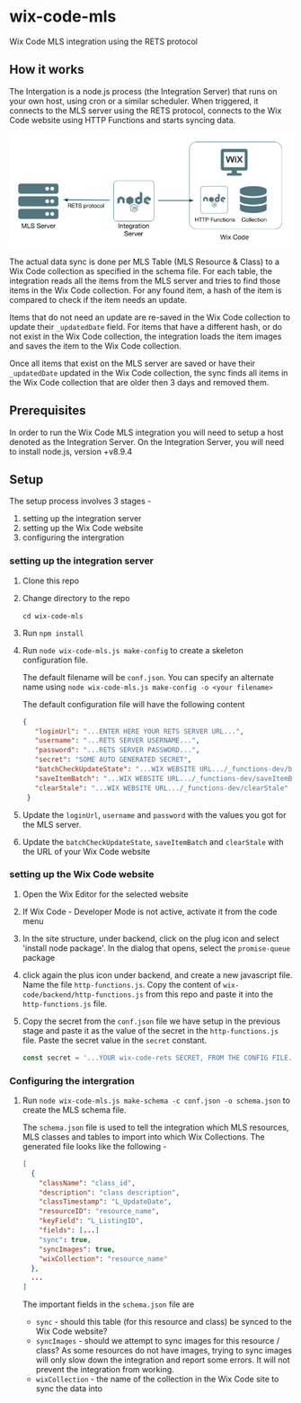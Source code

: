 # wix-code-mls
Wix Code MLS integration using the RETS protocol

## How it works

The Intergation is a node.js process (the Integration Server) that runs on your own host, using cron or a similar scheduler. 
When triggered, it connects to the MLS server using the RETS protocol, connects to the Wix Code website using HTTP Functions and starts syncing data.

![System diagram](images/diagram.png)

The actual data sync is done per MLS Table (MLS Resource & Class) to a Wix Code collection as specified in the schema file.
For each table, the integration reads all the items from the MLS server and tries to find those items in the Wix Code collection. 
For any found item, a hash of the item is compared to check if the item needs an update. 

Items that do not need an update are re-saved in the Wix Code collection to update their `_updatedDate` field.
For items that have a different hash, or do not exist in the Wix Code collection, the integration loads the item images and 
saves the item to the Wix Code collection. 

Once all items that exist on the MLS server are saved or have their `_updatedDate` updated in the Wix Code collection, the sync 
finds all items in the Wix Code collection that are older then 3 days and removed them.

## Prerequisites

In order to run the Wix Code MLS integration you will need to setup a host denoted as the Integration Server. 
On the Integration Server, you will need to install node.js, version +v8.9.4

## Setup

The setup process involves 3 stages - 
1. setting up the integration server
2. setting up the Wix Code website
3. configuring the intergration

### setting up the integration server

1. Clone this repo
1. Change directory to the repo 

   `cd wix-code-mls`
   
1. Run `npm install`
1. Run `node wix-code-mls.js make-config` to create a skeleton configuration file.

   The default filename will be `conf.json`. You can specify an alternate name using `node wix-code-mls.js make-config -o <your filename>`

   The default configuration file will have the following content
   ```json
   {
      "loginUrl": "...ENTER HERE YOUR RETS SERVER URL...",
      "username": "...RETS SERVER USERNAME...",
      "password": "...RETS SERVER PASSWORD...",
      "secret": "SOME AUTO GENERATED SECRET",
      "batchCheckUpdateState": "...WIX WEBSITE URL.../_functions-dev/batchCheckUpdateState",
      "saveItemBatch": "...WIX WEBSITE URL.../_functions-dev/saveItemBatch",
      "clearStale": "...WIX WEBSITE URL.../_functions-dev/clearStale"
    }
   ```
   
1. Update the `loginUrl`, `username` and `password` with the values you got for the MLS server.

1. Update the `batchCheckUpdateState`, `saveItemBatch` and `clearStale` with the URL of your Wix Code website

### setting up the Wix Code website

1. Open the Wix Editor for the selected website
2. If Wix Code - Developer Mode is not active, activate it from the code menu
1. In the site structure, under backend, click on the plug icon and select 'install node package'. In the dialog that opens, select the `promise-queue` package
1. click again the plus icon under backend, and create a new javascript file. Name the file `http-functions.js`. Copy the content of `wix-code/backend/http-functions.js` from this repo and paste it into the `http-functions.js` file.
1. Copy the secret from the `conf.json` file we have setup in the previous stage and paste it as the value of the secret in the `http-functions.js` file. Paste the secret value in the `secret` constant.

   ```javascript
   const secret = '...YOUR wix-code-rets SECRET, FROM THE CONFIG FILE...';
   ```
### Configuring the intergration

1. Run `node wix-code-mls.js make-schema -c conf.json -o schema.json` to create the MLS schema file. 

   The `schema.json` file is used to tell the integration which MLS resources, MLS classes and tables to import into which Wix Collections. The generated file looks like the following - 
   
   ```json
   [
     {
       "className": "class_id",
       "description": "class description",
       "classTimestamp": "L_UpdateDate",
       "resourceID": "resource_name",
       "keyField": "L_ListingID",
       "fields": [...]
       "sync": true,
       "syncImages": true,
       "wixCollection": "resource_name"
     },
     ...
   ]  
   ```
   
   The important fields in the `schema.json` file are
   * `sync` - should this table (for this resource and class) be synced to the Wix Code website?
   * `syncImages` - should we attempt to sync images for this resource / class? As some resources do not have images, trying to sync images will only slow down the integration and report some errors. It will not prevent the integration from working.
   * `wixCollection` - the name of the collection in the Wix Code site to sync the data into
